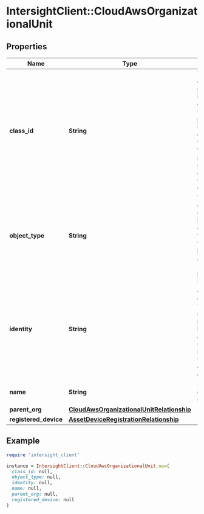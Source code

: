 # IntersightClient::CloudAwsOrganizationalUnit

## Properties

| Name | Type | Description | Notes |
| ---- | ---- | ----------- | ----- |
| **class_id** | **String** | The fully-qualified name of the instantiated, concrete type. This property is used as a discriminator to identify the type of the payload when marshaling and unmarshaling data. | [default to &#39;cloud.AwsOrganizationalUnit&#39;] |
| **object_type** | **String** | The fully-qualified name of the instantiated, concrete type. The value should be the same as the &#39;ClassId&#39; property. | [default to &#39;cloud.AwsOrganizationalUnit&#39;] |
| **identity** | **String** | The identity of this organization. This entity is not manipulated by users. It aids in uniquely identifying the organization object. | [optional][readonly] |
| **name** | **String** | Name of the organizational unit. | [optional][readonly] |
| **parent_org** | [**CloudAwsOrganizationalUnitRelationship**](CloudAwsOrganizationalUnitRelationship.md) |  | [optional] |
| **registered_device** | [**AssetDeviceRegistrationRelationship**](AssetDeviceRegistrationRelationship.md) |  | [optional] |

## Example

```ruby
require 'intersight_client'

instance = IntersightClient::CloudAwsOrganizationalUnit.new(
  class_id: null,
  object_type: null,
  identity: null,
  name: null,
  parent_org: null,
  registered_device: null
)
```


